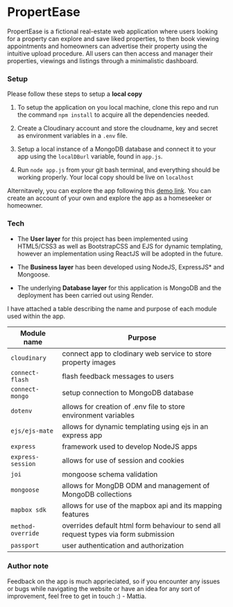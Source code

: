 # PropertEase

PropertEase is a fictional real-estate web application where users looking for a property can explore and save liked properties, to then book viewing appointments and homeowners can advertise their property using the intuitive upload procedure. All users can then access and manager their properties, viewings and listings through a minimalistic dashboard.

### Setup

Please follow these steps to setup a **local copy**

1. To setup the application on you local machine, clone this repo and run the command `npm install` to acquire all the dependencies needed.

2. Create a Cloudinary account and store the cloudname, key and secret as environment variables in a `.env` file.

3. Setup a local instance of a MongoDB database and connect it to your app using the `localDBurl` variable, found in `app.js`.

4. Run `node app.js` from your git bash terminal, and everything should be working properly. Your local copy should be live on `localhost`

Alternitavely, you can explore the app following this [demo link](https://propertease-engq.onrender.com/properties). You can create an account of your own and explore the app as a homeseeker or homeowner.

### Tech

- The **User layer** for this project has been implemented using HTML5/CSS3 as well as BootstrapCSS and EJS for dynamic templating, however an implementation using ReactJS will be adopted in the future.

- The **Business layer** has been developed using NodeJS, ExpressJS* and Mongoose.

- The underlying **Database layer** for this application is MongoDB and the deployment has been carried out using Render.

I have attached a table describing the name and purpose of each module used within the app.

Module name | Purpose
---|---
`cloudinary` | connect app to clodinary web service to store property images
`connect-flash` | flash feedback messages to users
`connect-mongo` | setup connection to MongoDB database
`dotenv` | allows for creation of .env file to store environment variables
`ejs/ejs-mate` | allows for dynamic templating using ejs in an express app
`express` | framework used to develop NodeJS apps
`express-session` | allows for use of session and cookies
`joi` | mongoose schema validation
`mongoose` | allows for MongDB ODM and management of MongoDB collections
`mapbox sdk` | allows for use of the mapbox api and its mapping features
`method-override` | overrides default html form behaviour to send all request types via form submission
`passport` | user authentication and authorization

### Author note

Feedback on the app is much apprieciated, so if you encounter any issues or bugs while navigating the website or have an idea for any sort of improvement, feel free to get in touch :) - Mattia.
